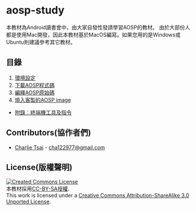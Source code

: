 # aosp-study
本教材為Android讀書會中，由大家自發性發請學習AOSP的教材。
由於大部份人都是使用Mac開發，因此本教材基於MacOS編寫。如果您用的是Windows或Ubuntu則建議參考其它教材。

## 目錄

1. [環境設定](/ch1_setup)
2. [下載AOSP程式碼](/ch2_download)
3. [編繹AOSP原始碼](/ch3_build)
4. [燒入客製的AOSP image](/ch4_flash)

* [附錄：終端機工具及指令](/appendix/cli-tools)
 

## Contributors(協作者們)

* [Charlie Tsai](https://github.com/chatea) - cha122977@gmail.com

## License(版權聲明)

[![Created Commons License](https://i.creativecommons.org/l/by-sa/3.0/88x31.png)](http://creativecommons.org/licenses/by-sa/3.0/)
<br>
本教材採用[CC-BY-SA授權](http://creativecommons.org/licenses/by-sa/3.0/).
<br>
This work is licensed under a [Creative Commons Attribution-ShareAlike 3.0 Unported License](http://creativecommons.org/licenses/by-sa/3.0/).
